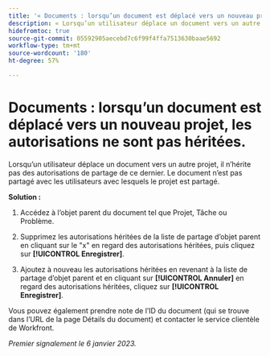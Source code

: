 ```yaml
---
title: '« Documents : lorsqu’un document est déplacé vers un nouveau projet, les autorisations ne sont pas héritées. »'
description: « Lorsqu’un utilisateur déplace un document vers un autre projet, il n’hérite pas des autorisations de partage de ce dernier. Le document n’est pas partagé avec les utilisateurs avec lesquels le projet est partagé.   »
hidefromtoc: true
source-git-commit: 05592905aecebd7c6f99f4ffa7513630baae5692
workflow-type: tm+mt
source-wordcount: '180'
ht-degree: 57%

---
```



# Documents : lorsqu’un document est déplacé vers un nouveau projet, les autorisations ne sont pas héritées.

<!-- This Known Issue is on the TOC for both Workfront and Workfront Proof-->

Lorsqu’un utilisateur déplace un document vers un autre projet, il n’hérite pas des autorisations de partage de ce dernier. Le document n’est pas partagé avec les utilisateurs avec lesquels le projet est partagé.

**Solution :**

1. Accédez à l’objet parent du document tel que Projet, Tâche ou Problème.

1. Supprimez les autorisations héritées de la liste de partage d’objet parent en cliquant sur le &quot;x&quot; en regard des autorisations héritées, puis cliquez sur **[!UICONTROL Enregistrer]**.

1. Ajoutez à nouveau les autorisations héritées en revenant à la liste de partage d’objet parent et en cliquant sur **[!UICONTROL Annuler]** en regard des autorisations héritées, cliquez sur **[!UICONTROL Enregistrer]**.

Vous pouvez également prendre note de l’ID du document (qui se trouve dans l’URL de la page Détails du document) et contacter le service clientèle de Workfront.

_Premier signalement le 6 janvier 2023._

